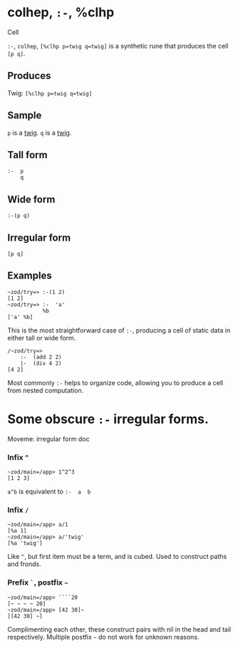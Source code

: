 colhep, `:-`, %clhp
============================

Cell

`:-`, `colhep`, `[%clhp p=twig q=twig]` is a synthetic rune that
produces the cell `[p q]`.

Produces
--------

Twig: `[%clhp p=twig q=twig]`

Sample
------

`p` is a [twig](). `q` is a [twig]().

Tall form
---------

    :-  p
        q

Wide form
---------

    :-(p q)

Irregular form
--------------

    [p q]

Examples
--------

    ~zod/try=> :-(1 2)
    [1 2]
    ~zod/try=> :-  'a'
               %b
    ['a' %b]

This is the most straightforward case of `:-`, producing a cell of
static data in either tall or wide form.

    /~zod/try=> 
        :-  (add 2 2)
        |-  (div 4 2)
    [4 2]

Most commonly `:-` helps to organize code, allowing you to produce a
cell from nested computation.

Some obscure `:-` irregular forms.
==================================

Moveme: irregular form doc

### Infix `^`

    ~zod/main=/app> 1^2^3
    [1 2 3]

`a^b` is equivalent to `:-  a  b`

### Infix `/`

    ~zod/main=/app> a/1
    [%a 1]
    ~zod/main=/app> a/'twig'
    [%a 'twig']

Like `^`, but first item must be a term, and is cubed. Used to construct
paths and fronds.

### Prefix `` ` ``, postfix `~`

    ~zod/main=/app> ````20
    [~ ~ ~ ~ 20]
    ~zod/main=/app> [42 30]~
    [[42 30] ~]

Complimenting each other, these construct pairs with nil in the head and
tail respectively. Multiple postfix `~` do not work for unknown reasons.
